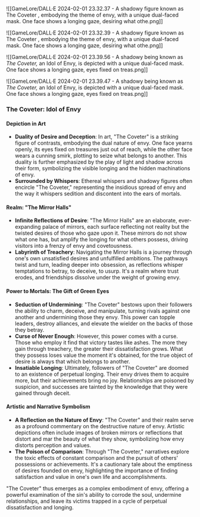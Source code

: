 ![[GameLore/DALL·E 2024-02-01 23.32.37 - A shadowy figure known as The Coveter , embodying the theme of envy, with a unique dual-faced mask. One face shows a longing gaze, desiring what othe.png]]

![[GameLore/DALL·E 2024-02-01 23.32.39 - A shadowy figure known as The Coveter , embodying the theme of envy, with a unique dual-faced mask. One face shows a longing gaze, desiring what othe.png]]

![[GameLore/DALL·E 2024-02-01 23.39.56 - A shadowy being known as _The Coveter,_ an Idol of Envy, is depicted with a unique dual-faced mask. One face shows a longing gaze, eyes fixed on treas.png]]




![[GameLore/DALL·E 2024-02-01 23.39.47 - A shadowy being known as _The Coveter,_ an Idol of Envy, is depicted with a unique dual-faced mask. One face shows a longing gaze, eyes fixed on treas.png]]

### The Coveter: Idol of Envy

#### Depiction in Art
- **Duality of Desire and Deception**: In art, "The Coveter" is a striking figure of contrasts, embodying the dual nature of envy. One face yearns openly, its eyes fixed on treasures just out of reach, while the other face wears a cunning smirk, plotting to seize what belongs to another. This duality is further emphasized by the play of light and shadow across their form, symbolizing the visible longing and the hidden machinations of envy.
- **Surrounded by Whispers**: Ethereal whispers and shadowy figures often encircle "The Coveter," representing the insidious spread of envy and the way it whispers sedition and discontent into the ears of mortals.

#### Realm: "The Mirror Halls"
- **Infinite Reflections of Desire**: "The Mirror Halls" are an elaborate, ever-expanding palace of mirrors, each surface reflecting not reality but the twisted desires of those who gaze upon it. These mirrors do not show what one has, but amplify the longing for what others possess, driving visitors into a frenzy of envy and covetousness.
- **Labyrinth of Treachery**: Navigating the Mirror Halls is a journey through one's own unsatisfied desires and unfulfilled ambitions. The pathways twist and turn, leading deeper into obsession, as reflections whisper temptations to betray, to deceive, to usurp. It's a realm where trust erodes, and friendships dissolve under the weight of growing envy.

#### Power to Mortals: The Gift of Green Eyes
- **Seduction of Undermining**: "The Coveter" bestows upon their followers the ability to charm, deceive, and manipulate, turning rivals against one another and undermining those they envy. This power can topple leaders, destroy alliances, and elevate the wielder on the backs of those they betray.
- **Curse of Never Enough**: However, this power comes with a curse. Those who employ it find that victory tastes like ashes. The more they gain through treachery, the greater their dissatisfaction grows. What they possess loses value the moment it's obtained, for the true object of desire is always that which belongs to another.
- **Insatiable Longing**: Ultimately, followers of "The Coveter" are doomed to an existence of perpetual longing. Their envy drives them to acquire more, but their achievements bring no joy. Relationships are poisoned by suspicion, and successes are tainted by the knowledge that they were gained through deceit.

#### Artistic and Narrative Symbolism
- **A Reflection on the Nature of Envy**: "The Coveter" and their realm serve as a profound commentary on the destructive nature of envy. Artistic depictions often include images of broken mirrors or reflections that distort and mar the beauty of what they show, symbolizing how envy distorts perception and values.
- **The Poison of Comparison**: Through "The Coveter," narratives explore the toxic effects of constant comparison and the pursuit of others' possessions or achievements. It's a cautionary tale about the emptiness of desires founded on envy, highlighting the importance of finding satisfaction and value in one's own life and accomplishments.

"The Coveter" thus emerges as a complex embodiment of envy, offering a powerful examination of the sin's ability to corrode the soul, undermine relationships, and leave its victims trapped in a cycle of perpetual dissatisfaction and longing.